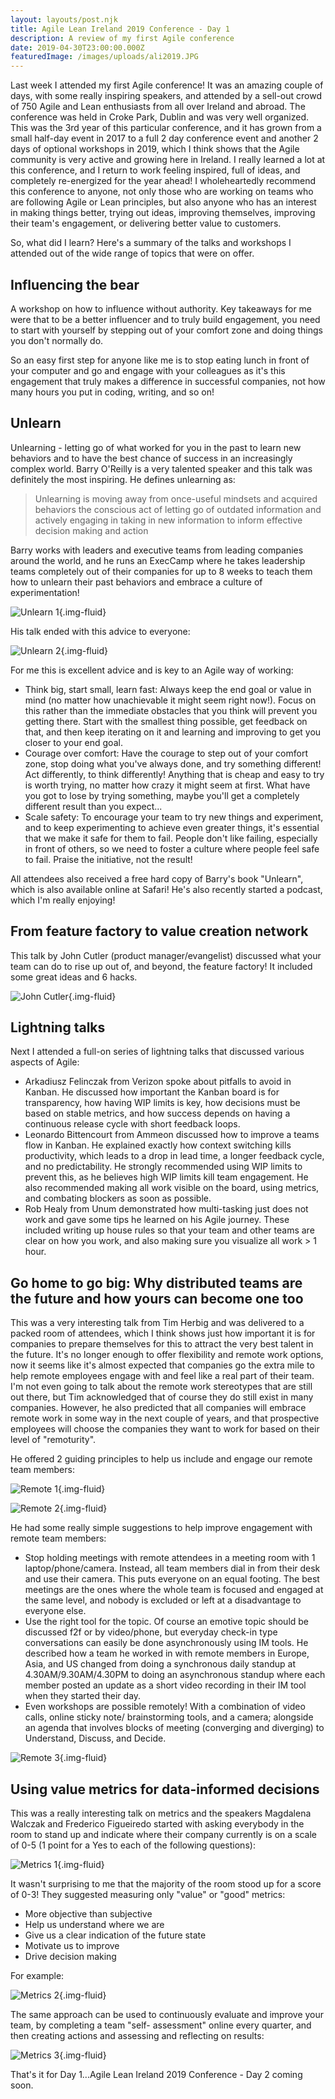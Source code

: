 ```yaml
---
layout: layouts/post.njk
title: Agile Lean Ireland 2019 Conference - Day 1
description: A review of my first Agile conference
date: 2019-04-30T23:00:00.000Z
featuredImage: /images/uploads/ali2019.JPG
---
```


Last week I attended my first Agile conference! It was an amazing couple of days, with some really inspiring speakers, and attended by a sell-out crowd of 750 Agile and Lean enthusiasts from all over Ireland and abroad. The conference was held in Croke Park, Dublin and was very well organized. This was the 3rd year of this particular conference, and it has grown from a small half-day event in 2017 to a full 2 day conference event and another 2 days of optional workshops in 2019, which I think shows that the Agile community is very active and growing here in Ireland. I really learned a lot at this conference, and I return to work feeling inspired, full of ideas, and completely re-energized for the year ahead! I wholeheartedly recommend this conference to anyone, not only those who are working on teams who are following Agile or Lean principles, but also anyone who has an interest in making things better, trying out ideas, improving themselves, improving their team's engagement, or delivering better value to customers.

So, what did I learn? Here's a summary of the talks and workshops I attended out of the wide range of topics that were on offer.

## Influencing the bear

A workshop on how to influence without authority. Key takeaways for me were that to be a better influencer and to truly build engagement, you need to start with yourself by stepping out of your comfort zone and doing things you don't normally do.

So an easy first step for anyone like me is to stop eating lunch in front of your computer and go and engage with your colleagues as it's this engagement that truly makes a difference in successful companies, not how many hours you put in coding, writing, and so on!

## Unlearn

Unlearning - letting go of what worked for you in the past to learn new behaviors and to have the best chance of success in an increasingly complex world. Barry O'Reilly is a very talented speaker and this talk was definitely the most inspiring. He defines unlearning as:

> Unlearning is moving away from once-useful mindsets and acquired behaviors
> the conscious act of letting go of outdated information and actively engaging in taking in new information to inform effective decision making and action

Barry works with leaders and executive teams from leading companies around the world, and he runs an ExecCamp where he takes leadership teams completely out of their companies for up to 8 weeks to teach them how to unlearn their past behaviors and embrace a culture of experimentation!

![Unlearn 1](/images/uploads/img_5079.jpg){.img-fluid}

His talk ended with this advice to everyone:

![Unlearn 2](/images/uploads/img_5081.jpg){.img-fluid}

For me this is excellent advice and is key to an Agile way of working:

* Think big, start small, learn fast: Always keep the end goal or value in mind (no matter how unachievable it might seem right now!). Focus on this rather than the immediate obstacles that you think will prevent you getting there. Start with the smallest thing possible, get feedback on that, and then keep iterating on it and learning and improving to get you closer to your end goal.
* Courage over comfort: Have the courage to step out of your comfort zone, stop doing what you've always done, and try something different! Act differently, to think differently! Anything that is cheap and easy to try is worth trying, no matter how crazy it might seem at first. What have you got to lose by trying something, maybe you'll get a completely different result than you expect...
* Scale safety: To encourage your team to try new things and experiment, and to keep experimenting to achieve even greater things, it's essential that we make it safe for them to fail. People don't like failing, especially in front of others, so we need to foster a culture where people feel safe to fail. Praise the initiative, not the result!

All attendees also received a free hard copy of Barry's book "Unlearn", which is also available online at Safari! He's also recently started a podcast, which I'm really enjoying!

## From feature factory to value creation network

This talk by John Cutler (product manager/evangelist) discussed what your team can do to rise up out of, and beyond, the feature factory! It included some great ideas and 6 hacks.

![John Cutler](/images/uploads/jcutler.png){.img-fluid}

## Lightning talks

Next I attended a full-on series of lightning talks that discussed various aspects of Agile:

* Arkadiusz Felinczak from Verizon spoke about pitfalls to avoid in Kanban. He discussed how important the Kanban board is for transparency, how having WIP limits is key, how decisions must be based on stable metrics, and how success depends on having a continuous release cycle with short feedback loops.
* Leonardo Bittencourt from Ammeon discussed how to improve a teams flow in Kanban. He explained exactly how context switching kills productivity, which leads to a drop in lead time, a longer feedback cycle, and no predictability. He strongly recommended using WIP limits to prevent this, as he believes high WIP limits kill team engagement. He also recommended making all work visible on the board, using metrics, and combating blockers as soon as possible.
* Rob Healy from Unum demonstrated how multi-tasking just does not work and gave some tips he learned on his Agile journey. These included writing up house rules so that your team and other teams are clear on how you work, and also making sure you visualize all work > 1 hour.

## Go home to go big: Why distributed teams are the future and how yours can become one too

This was a very interesting talk from Tim Herbig and was delivered to a packed room of attendees, which I think shows just how important it is for companies to prepare themselves for this to attract the very best talent in the future. It's no longer enough to offer flexibility and remote work options, now it seems like it's almost expected that companies go the extra mile to help remote employees engage with and feel like a real part of their team. I'm not even going to talk about the remote work stereotypes that are still out there, but Tim acknowledged that of course they do still exist in many companies. However, he also predicted that all companies will embrace remote work in some way in the next couple of years, and that prospective employees will choose the companies they want to work for based on their level of "remoturity".

He offered 2 guiding principles to help us include and engage our remote team members:

![Remote 1](/images/uploads/img_5091.jpg){.img-fluid}

![Remote 2](/images/uploads/img_5092.jpg){.img-fluid}

He had some really simple suggestions to help improve engagement with remote team members:

* Stop holding meetings with remote attendees in a meeting room with 1 laptop/phone/camera. Instead, all team members dial in from their desk and use their camera. This puts everyone on an equal footing. The best meetings are the ones where the whole team is focused and engaged at the same level, and nobody is excluded or left at a disadvantage to everyone else.
* Use the right tool for the topic. Of course an emotive topic should be discussed f2f or by video/phone, but everyday check-in type conversations can easily be done asynchronously using IM tools. He described how a team he worked in with remote members in Europe, Asia, and US changed from doing a synchronous daily standup at 4.30AM/9.30AM/4.30PM to doing an asynchronous standup where each member posted an update as a short video recording in their IM tool when they started their day.
* Even workshops are possible remotely! With a combination of video calls, online sticky note/ brainstorming tools, and a camera; alongside an agenda that involves blocks of meeting (converging and diverging) to Understand, Discuss, and Decide.

![Remote 3](/images/uploads/img_5101.jpg){.img-fluid}

## Using value metrics for data-informed decisions

This was a really interesting talk on metrics and the speakers Magdalena Walczak and Frederico Figueiredo started with asking everybody in the room to stand up and indicate where their company currently is on a scale of 0-5 (1 point for a Yes to each of the following questions):

![Metrics 1](/images/uploads/img_5102.jpg){.img-fluid}

It wasn't surprising to me that the majority of the room stood up for a score of 0-3! They suggested measuring only "value" or "good" metrics:

* More objective than subjective
* Help us understand where we are
* Give us a clear indication of the future state
* Motivate us to improve
* Drive decision making

For example:

![Metrics 2](/images/uploads/img_5104.jpg){.img-fluid}

The same approach can be used to continuously evaluate and improve your team, by completing a team "self- assessment" online every quarter, and then creating actions and assessing and reflecting on results:

![Metrics 3](/images/uploads/img_5105.jpg){.img-fluid}

That's it for Day 1...Agile Lean Ireland 2019 Conference - Day 2 coming soon.
